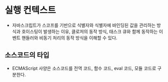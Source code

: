 # 실행 컨텍스트

- 자바스크립트가 스코프를 기반으로 식별자와 식별자에 바인딩된 값을 관리하는 방식과 호이스팅이 발생하는 이유, 클로저의 동작 방식, 태스크 큐와 함께 동작하는 이벤트 핸들러와 비동기 처리의 동작 방식을 이해할 수 있다.

## 소스코드의 타입

- ECMAScript 사양은 소스코드를 전역 코드, 함수 코드, eval 코드, 모듈 코드로 구분한다.
